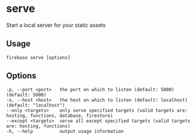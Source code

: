 # serve

Start a local server for your static assets

## Usage
```
firebase serve [options]
```

## Options
```
-p, --port <port>   the port on which to listen (default: 5000) (default: 5000)
-o, --host <host>   the host on which to listen (default: localhost) (default: "localhost")
--only <targets>    only serve specified targets (valid targets are: hosting, functions, database, firestore)
--except <targets>  serve all except specified targets (valid targets are: hosting, functions)
-h, --help          output usage information
```
